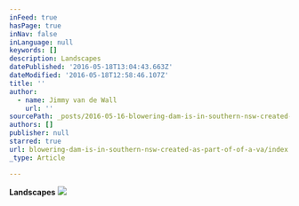 ```yaml
---
inFeed: true
hasPage: true
inNav: false
inLanguage: null
keywords: []
description: Landscapes
datePublished: '2016-05-18T13:04:43.663Z'
dateModified: '2016-05-18T12:58:46.107Z'
title: ''
author:
  - name: Jimmy van de Wall
    url: ''
sourcePath: _posts/2016-05-16-blowering-dam-is-in-southern-nsw-created-as-part-of-of-a-va.md
authors: []
publisher: null
starred: true
url: blowering-dam-is-in-southern-nsw-created-as-part-of-of-a-va/index.html
_type: Article

---
```

**Landscapes**
![](https://the-grid-user-content.s3-us-west-2.amazonaws.com/989526d1-4b6c-49dc-8783-a1ca33d1ec7a.jpg)
